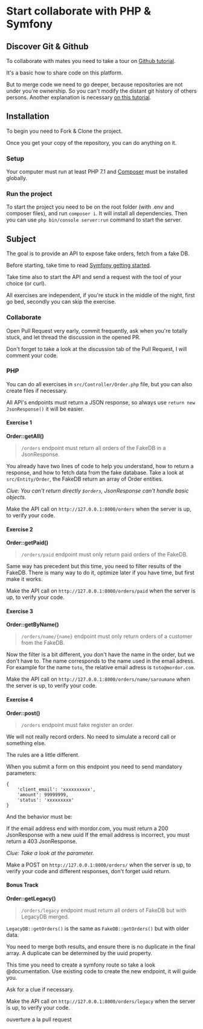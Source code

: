 # Start collaborate with PHP & Symfony

## Discover Git & Github

To collaborate with mates you need to take a tour on [Github tutorial](https://guides.github.com/activities/hello-world/).

It's a basic how to share code on this platform.

But to merge code we need to go deeper, because repositories are not under you're ownership. So you can't modify the distant git history of others persons.
Another explanation is necessary [on this tutorial](https://code.tutsplus.com/tutorials/how-to-collaborate-on-github--net-34267).  

## Installation

To begin you need to Fork & Clone the project.

Once you get your copy of the repository, you can do anything on it.

### Setup

Your computer must run at least PHP 7.1 and [Composer](https://getcomposer.org/) must be installed globally.

### Run the project 

To start the project you need to be on the root folder (with .env and composer files), and run `composer i`. 
It will install all dependencies.
Then you can use `php bin/console server:run` command to start the server.

## Subject

The goal is to provide an API to expose fake orders, fetch from a fake DB.

Before starting, take time to read [Symfony getting started](https://symfony.com/doc/current/index.html).

Take time also to start the API and send a request with the tool of your choice (or curl).

All exercises are independent, if you're stuck in the middle of the night, first go bed, secondly you can skip the exercise.

### Collaborate

Open Pull Request very early, commit frequently, ask when you're totally stuck, and let thread the discussion in the opened PR.

Don't forget to take a look at the discussion tab of the Pull Request, I will comment your code. 

### PHP

You can do all exercises in `src/Controller/Order.php` file, but you can also create files if necessary.

All API's endpoints must return a JSON response, so always use `return new JsonResponse()` it will be easier.

#### Exercise 1

__Order::getAll()__

> `/orders` endpoint must return all orders of the FakeDB in a JsonResponse.

You already have two lines of code to help you understand, how to return a response, and how to fetch data from the fake database.
Take a look at `src/Entity/Order`, the FakeDB return an array of Order entities.

*Clue: You can't return directly `$orders`, JsonResponse can't handle basic objects.*

Make the API call on `http://127.0.0.1:8000/orders` when the server is up, to verify your code.

#### Exercise 2

__Order::getPaid()__

> `/orders/paid` endpoint must only return paid orders of the FakeDB.

Same way has precedent but this time, you need to filter results of the FakeDB.
There is many way to do it, optimize later if you have time, but first make it works.

Make the API call on `http://127.0.0.1:8000/orders/paid` when the server is up, to verify your code.

#### Exercise 3

__Order::getByName()__

> `/orders/name/{name}` endpoint must only return orders of a customer from the FakeDB.

Now the filter is a bit different, you don't have the name in the order, but we don't have to.
The name corresponds to the name used in the email adress. 
For example for the name `toto`, the relative email adress is `toto@mordor.com`.

Make the API call on `http://127.0.0.1:8000/orders/name/saroumane` when the server is up, to verify your code.

#### Exercise 4

__Order::post()__

> `/orders` endpoint must fake register an order.

We will not really record orders.
No need to simulate a record call or something else.

The rules are a little different.

When you submit a form on this endpoint you need to send mandatory parameters:
```
{
    'client_email': 'xxxxxxxxxx',
    'amount': 99999999,
    'status': 'xxxxxxxxx'
}
```

And the behavior must be:

If the email address end with mordor.com, you must return a 200 JsonResponse with a new uuid
If the email address is incorrect, you must return a 403 JsonResponse.
  
*Clue: Take a look at the parameter.*

Make a POST on `http://127.0.0.1:8000/orders/` when the server is up, to verify your code and different responses, don't forget uuid return.

#### Bonus Track

__Order::getLegacy()__

> `/orders/legacy` endpoint must return all orders of FakeDB but with LegacyDB merged.

`LegacyDB::getOrders()` is the same as `FakeDB::getOrders()` but with older data.

You need to merge both results, and ensure there is no duplicate in the final array. 
A duplicate can be determined by the uuid property.

This time you need to create a symfony route so take a look @documentation. 
Use existing code to create the new endpoint, it will guide you.

Ask for a clue if necessary.

Make the API call on `http://127.0.0.1:8000/orders/legacy` when the server is up, to verify your code.

ouverture a la pull request
